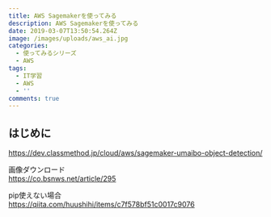 ```yaml
---
title: AWS Sagemakerを使ってみる
description: AWS Sagemakerを使ってみる
date: 2019-03-07T13:50:54.264Z
image: /images/uploads/aws_ai.jpg
categories:
  - 使ってみるシリーズ
  - AWS
tags:
  - IT学習
  - AWS
  - ''
comments: true
---
```

## はじめに

https://dev.classmethod.jp/cloud/aws/sagemaker-umaibo-object-detection/

画像ダウンロード<br>
https://co.bsnws.net/article/295

pip使えない場合<br>
https://qiita.com/huushihi/items/c7f578bf51c0017c9076
